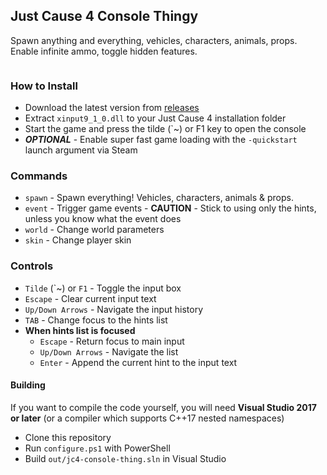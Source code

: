 ## Just Cause 4 Console Thingy
Spawn anything and everything, vehicles, characters, animals, props. Enable infinite ammo, toggle hidden features.

<p align="center"><img src="https://i.imgur.com/pDelm9v.png" alt=""></p>

### How to Install
 - Download the latest version from [releases](https://github.com/aaronkirkham/jc4-console-thingy/releases)
 - Extract `xinput9_1_0.dll` to your Just Cause 4 installation folder
 - Start the game and press the tilde (\`~) or F1 key to open the console
 - ***OPTIONAL*** - Enable super fast game loading with the `-quickstart` launch argument via Steam

### Commands
 - `spawn` - Spawn everything! Vehicles, characters, animals & props.
 - `event` - Trigger game events - **CAUTION** - Stick to using only the hints, unless you know what the event does
 - `world` - Change world parameters
 - `skin` - Change player skin

### Controls
 - `Tilde` (\`~) or `F1` - Toggle the input box
 - `Escape` - Clear current input text
 - `Up/Down Arrows` - Navigate the input history
 - `TAB` - Change focus to the hints list
 - **When hints list is focused**
   - `Escape` - Return focus to main input
   - `Up/Down Arrows` - Navigate the list
   - `Enter` - Append the current hint to the input text

#### Building
If you want to compile the code yourself, you will need **Visual Studio 2017 or later** (or a compiler which supports C++17 nested namespaces)
 - Clone this repository
 - Run `configure.ps1` with PowerShell
 - Build `out/jc4-console-thing.sln` in Visual Studio
